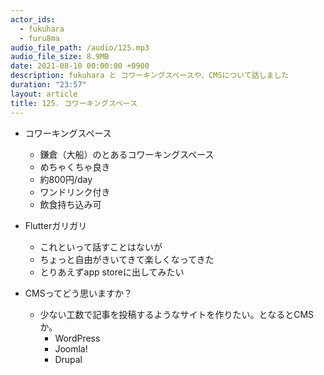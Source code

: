 ```yaml
---
actor_ids:
  - fukuhara
  - furu8ma
audio_file_path: /audio/125.mp3
audio_file_size: 8.9MB
date: 2021-08-10 00:00:00 +0900
description: fukuhara と コワーキングスペースや、CMSについて話しました
duration: "23:57"
layout: article
title: 125. コワーキングスペース
---
```


- コワーキングスペース
    - 鎌倉（大船）のとあるコワーキングスペース
    - めちゃくちゃ良き
    - 約800円/day
    - ワンドリンク付き
    - 飲食持ち込み可

- Flutterガリガリ
    - これといって話すことはないが
    - ちょっと自由がきいてきて楽しくなってきた
    - とりあえずapp storeに出してみたい

- CMSってどう思いますか？
    - 少ない工数で記事を投稿するようなサイトを作りたい。となるとCMSか。
        - WordPress
        - Joomla!
        - Drupal

